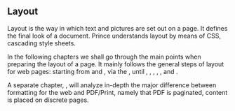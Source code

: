 Layout
------

Layout is the way in which text and pictures are set out on a page. It defines the final look of a document. Prince understands layout by means of CSS, cascading style sheets.

In the following chapters we shall go through the main points when preparing the layout of a page. It mainly follows the general steps of layout for web pages: starting from and , via the , until , , , , , and .

A separate chapter, , will analyze in-depth the major difference between formatting for the web and PDF/Print, namely that PDF is paginated, content is placed on discrete pages.
